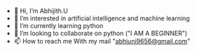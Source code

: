 - 👋 Hi, I’m Abhijith.U
- 👀 I’m interested in artificial intelligence and machine learning
- 🌱 I’m currently learning python
- 💞️ I’m looking to collaborate on python ("I AM A BEGINNER")
- 📫 How to reach me With my mail "abhiuni9656@gmail.com"

<!---
abhijithu1/abhijithu1 is a ✨ special ✨ repository because its `README.md` (this file) appears on your GitHub profile.
You can click the Preview link to take a look at your changes.
--->
